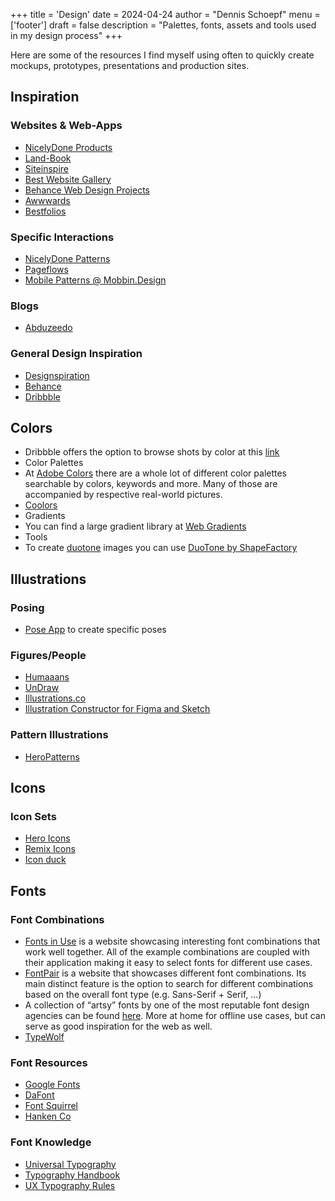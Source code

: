 +++
title = 'Design'
date = 2024-04-24
author = "Dennis Schoepf"
menu = ['footer']
draft = false
description = "Palettes, fonts, assets and tools used in my design process"
+++

Here are some of the resources I find myself using often to quickly create mockups, prototypes, presentations and production sites.

## Inspiration

### Websites & Web-Apps

- [NicelyDone Products](https://nicelydone.club/products)
- [Land-Book](https://land-book.com/)
- [Siteinspire](https://www.siteinspire.com/)
- [Best Website Gallery](https://bestwebsite.gallery/)
- [Behance Web Design Projects](https://www.behance.net/search/projects/?field=102&sort=appreciations&time=week)
- [Awwwards](https://www.awwwards.com/)
- [Bestfolios](https://www.bestfolios.com/portfolios)

### Specific Interactions

- [NicelyDone Patterns](https://nicelydone.club/patterns)
- [Pageflows](https://pageflows.com/)
- [Mobile Patterns @ Mobbin.Design](https://mobbin.design/)

### Blogs

- [Abduzeedo](https://abduzeedo.com/)

### General Design Inspiration

- [Designspiration](https://www.designspiration.com/)
- [Behance](https://www.behance.net/search/projects/?field=102&sort=appreciations&time=week)
- [Dribbble](https://dribbble.com/)

## Colors

- Dribbble offers the option to browse shots by color at this [link](https://dribbble.com/?color=E5D1FA)
- Color Palettes
- At [Adobe Colors](https://color.adobe.com/de/explore) there are a whole lot of different color palettes searchable by colors, keywords and more. Many of those are accompanied by respective real-world pictures.
- [Coolors](https://coolors.co/)
- Gradients
- You can find a large gradient library at [Web Gradients](https://webgradients.com/)
- Tools
- To create <u>duotone</u> images you can use [DuoTone by ShapeFactory](https://duotone.shapefactory.co/?f=e6333f&t=2f3e47&q=_)

## Illustrations

### Posing

- [Pose App](https://galshir.com/pose-app/) to create specific poses

### Figures/People

- [Humaaans](https://www.humaaans.com/)
- [UnDraw](https://undraw.co/illustrations)
- [Illustrations.co](https://illlustrations.co/)
- [Illustration Constructor for Figma and Sketch](https://products.ls.graphics/wrrooom/?ref=land-book.com)

### Pattern Illustrations

- [HeroPatterns](https://www.heropatterns.com/)

## Icons

### Icon Sets

- [Hero Icons](https://heroicons.com/)
- [Remix Icons](https://remixicon.com/)
- [Icon duck](https://iconduck.com)

## Fonts

### Font Combinations

- [Fonts in Use](https://fontsinuse.com/) is a website showcasing interesting font combinations that work well together. All of the example combinations are coupled with their application making it easy to select fonts for different use cases.
- [FontPair](https://fontpair.co/) is a website that showcases different font combinations. Its main distinct feature is the option to search for different combinations based on the overall font type (e.g. Sans-Serif + Serif, …)
- A collection of “artsy” fonts by one of the most reputable font design agencies can be found [here](https://discover.typography.com/). More at home for offline use cases, but can serve as good inspiration for the web as well.
- [TypeWolf](https://www.typewolf.com/lookbooks)

### Font Resources

- [Google Fonts](https://fonts.google.com/)
- [DaFont](https://www.dafont.com/de/)
- [Font Squirrel](https://www.fontsquirrel.com/)
- [Hanken Co](https://hanken.co/)

### Font Knowledge

- [Universal Typography](http://universaltypography.com/)
- [Typography Handbook](https://typographyhandbook.com/)
- [UX Typography Rules](https://designmodo.com/type-rules-ux/)
